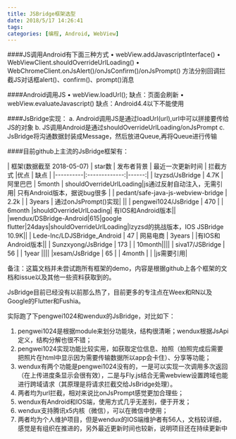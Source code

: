 ```yaml
---
title: JSBridge框架选型
date: 2018/5/17 14:26:41
tags:
categories: [编程, Android, WebView]
---
```


####JS调用Android有下面三种方式
	•	webView.addJavascriptInterface()
	•	WebViewClient.shouldOverrideUrlLoading()
	•	WebChromeClient.onJsAlert()/onJsConfirm()/onJsPrompt() 方法分别回调拦截JS对话框alert()、confirm()、prompt()消息

####Android调用JS
	•	webView.loadUrl(); 缺点：页面会刷新
	•	webView.evaluateJavascript() 缺点：Android4.4以下不能使用

####JsBridge实现：
	a.	Android调用JS是通过loadUrl(url),url中可以拼接要传给JS的对象
	b.	JS调用Android是通过shouldOverrideUrlLoading/onJsPrompt
	c.	JsBridge将沟通数据封装成Message，然后放进Queue,再将Queue进行传输


####目前github上主流的JsBridge框架有：

| 框架(数据截至 2018-05-07) | star数 | 发布者背景 | 最近一次更新时间 | 拦截方式 |优点 | 缺点 |
|----------|:-------------:|------:|
| lzyzsd/JsBridge | 4.7K | 阿里巴巴 | 5month | shouldOverrideUrlLoading|js通过反射自动注入，无需引用| 只有Android版本，据说bug很多 |
| pedant/safe-java-js-webview-bridge | 2.2k |  | 3years | 通过onJsPrompt()实现| ||
| pengwei1024/JsBridge | 470 |  | 6month |shouldOverrideUrlLoading| 有IOS和Android版本||
|wendux/DSBridge-Android|615|google flutter|24days|shouldOverrideUrlLoading|lzyzsd的挑战版本，IOS JSBridge 10.9K||
| Lede-Inc/LDJSBridge_Android | 47 | 网易电商 | 3years | |有IOS和Android版本||
| Sunzxyong/JsBridge | 173 |  | 10month||||
| siva17/JSBridge | 56 |  | 1year ||||
|xesam/JsBridge | 65 |  | 4month | | |js需要引用|

备注：这篇文档并未尝试跑所有框架的demo，内容是根据github上各个框架的文档和issue以及其他一些资料获取到的。

JsBridge目前已经没有以前那么热了，目前更多的专注点在Weex和RN以及Google的Flutter和Fushia。

实际跑了下pengwei1024和wendux的JsBridge，对比如下：
1. pengwei1024是根据module来划分功能块，结构很清晰；wendux根据JsApi定义，结构分解也很不错；
2. pengwei1024实现功能比较实用，如获取定位信息、拍照（拍照完成后需要把照片在html中显示因为需要传输数据所以app会卡住）、分享等功能；
3. wendux有两个功能是pengwei1024没有的，一是可以实现一次调用多次返回（在上传进度条显示会很有效），二是与Fly.js结合无需webview设置跨域也能进行跨域请求（其原理是将请求拦截交给JsBridge处理）。
4. 两者均为url拦截，相对来说比onJsPrompt感觉更加合理些；
5. wendux有Android和IOS端，使用方式几乎无差别，便于开发；
6. wendux支持腾讯x5内核（微信），可以在微信中使用；
7. 两者均为个人维护项目，但是wendux的IOS端维护者有56人，文档较详细，感觉是有组织在推进的，另外最近更新时间也较新，说明项目还在持续更新中

